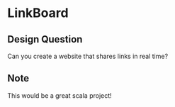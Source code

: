 # LinkBoard

## Design Question
Can you create a website that shares links in real time?

## Note
This would be a great scala project!